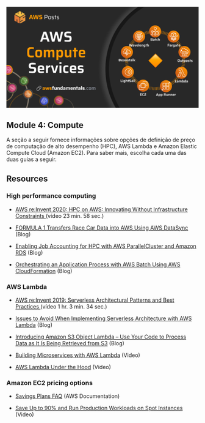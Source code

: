 ![alt text](../img/AWS-Compute-services.png "AWS-Compute-services.png")
## Module 4: Compute

A seção a seguir fornece informações sobre opções de definição de preço de computação de alto desempenho (HPC), AWS Lambda e Amazon Elastic Compute Cloud (Amazon EC2). Para saber mais, escolha cada uma das duas guias a seguir.

## Resources

### High performance computing

- [AWS re:Invent 2020: HPC on AWS: Innovating Without Infrastructure Constraints ](https://youtu.be/Us9ZGtzZRk8) (vídeo 23 min. 58 sec.)

- [FORMULA 1 Transfers Race Car Data into AWS Using AWS DataSync](https://aws.amazon.com/blogs/storage/formula-1-transfers-race-car-data-into-the-aws-cloud-using-aws-datasync/) (Blog)

- [Enabling Job Accounting for HPC with AWS ParallelCluster and Amazon RDS](https://aws.amazon.com/blogs/compute/enabling-job-accounting-for-hpc-with-aws-parallelcluster-and-amazon-rds/) (Blog)

- [Orchestrating an Application Process with AWS Batch Using AWS CloudFormation](https://aws.amazon.com/blogs/compute/orchestrating-an-application-process-with-aws-batch-using-aws-cloudformation/) (Blog)

### AWS Lambda

- [AWS re:Invent 2019: Serverless Architectural Patterns and Best Practices ](https://youtu.be/9IYpGTS7Jy0) (vídeo 1 hr. 3 min. 34 sec.) 

- [Issues to Avoid When Implementing Serverless Architecture with AWS Lambda](https://aws.amazon.com/blogs/architecture/mistakes-to-avoid-when-implementing-serverless-architecture-with-lambda/) (Blog)
    
- [Introducing Amazon S3 Object Lambda – Use Your Code to Process Data as It Is Being Retrieved from S3](https://aws.amazon.com/blogs/aws/introducing-amazon-s3-object-lambda-use-your-code-to-process-data-as-it-is-being-retrieved-from-s3/) (Blog)
    
- [Building Microservices with AWS Lambda](https://www.youtube.com/watch?v=TOn0xhev0Uk) (Video)
    
- [AWS Lambda Under the Hood](https://www.youtube.com/watch?v=xmacMfbrG28) (Video)

### Amazon EC2 pricing options

- [Savings Plans FAQ](https://aws.amazon.com/savingsplans/faq/?nc1=h_ls) (AWS Documentation)

- [Save Up to 90% and Run Production Workloads on Spot Instances](https://www.youtube.com/watch?v=7q5AeoKsGJw) (Video)